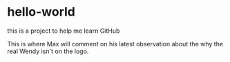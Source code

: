 # hello-world
this is a project to help me learn GitHub

This is where Max will comment on his latest observation about the why the real Wendy isn't on the logo.
